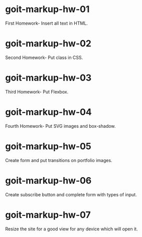 # goit-markup-hw-01

First Homework- Insert all text in HTML.

# goit-markup-hw-02

Second Homework- Put class in CSS.

# goit-markup-hw-03

Third Homework- Put Flexbox.

# goit-markup-hw-04

Fourth Homework- Put SVG images and box-shadow.

# goit-markup-hw-05

Create form and put transitions on portfolio images.

# goit-markup-hw-06

Create subscribe button and complete form with types of input.

# goit-markup-hw-07

Resize the site for a good view for any device which will open it.
